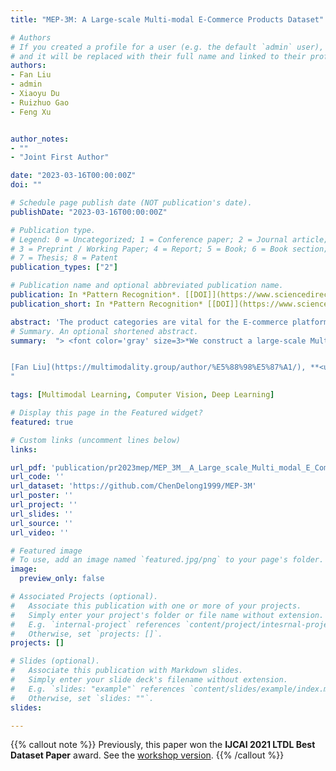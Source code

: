 ```yaml
---
title: "MEP-3M: A Large-scale Multi-modal E-Commerce Products Dataset"

# Authors
# If you created a profile for a user (e.g. the default `admin` user), write the username (folder name) here 
# and it will be replaced with their full name and linked to their profile.
authors:
- Fan Liu
- admin
- Xiaoyu Du
- Ruizhuo Gao
- Feng Xu


author_notes:
- ""
- "Joint First Author"

date: "2023-03-16T00:00:00Z"
doi: ""

# Schedule page publish date (NOT publication's date).
publishDate: "2023-03-16T00:00:00Z"

# Publication type.
# Legend: 0 = Uncategorized; 1 = Conference paper; 2 = Journal article;
# 3 = Preprint / Working Paper; 4 = Report; 5 = Book; 6 = Book section;
# 7 = Thesis; 8 = Patent
publication_types: ["2"]

# Publication name and optional abbreviated publication name.
publication: In *Pattern Recognition*. [[DOI]](https://www.sciencedirect.com/science/article/pii/S0031320323002194)
publication_short: In *Pattern Recognition* [[DOI]](https://www.sciencedirect.com/science/article/pii/S0031320323002194)

abstract: 'The product categories are vital for the E-commerce platforms due to the core applications on automatic product category assignment, personalized product recommendations, etc. In this paper, we construct a large-scale Multi-modal E-commerce Products classification dataset MEP-3M, which is large-scale, hierarchical-categorized, multi-modal, fine-grained, and long-tailed. Statistically, MEP-3M consists of over 3 million products, thus achieves the largest data scale in comparison to the existing E-commerce product datasets. The products in MEP-3M are represented in three modalities: image, textual description, and OCR text, and labeled with tree-like labels. The third level labels are extremely fine-grained. In addition, we exploit four novel practical tasks on this dataset, Product classification, Hierarchical Product Classification, Fine-grained Product Classification, and Product Representation Learning. For each task, we present some image-only, text-only, and multi-modal baseline performances for further researches. The MEP-3M dataset will be released at https://github.com/ChenDelong1999/MEP-3M.'
# Summary. An optional shortened abstract.
summary:  "> <font color='gray' size=3>*We construct a large-scale Multi-modal E-commerce Products classification dataset MEP-3M, which consists of over 3 million products and 599 fine-grained product categories. Previsouly, this paper won IJCAI 2021 LTDL Best Dataset Paper award.*</font>


[Fan Liu](https://multimodality.group/author/%E5%88%98%E5%87%A1/), **<u>Delong Chen</u>** (joint first author), [Xiaoyu Du](https://bio.duxy.cc/), Ruizhuo Gao, [Feng Xu](https://ieeexplore.ieee.org/author/37401237800). In [*Pattern Recognition*](https://www.sciencedirect.com/science/article/pii/S0031320323002194), 2023.
"

tags: [Multimodal Learning, Computer Vision, Deep Learning]

# Display this page in the Featured widget?
featured: true

# Custom links (uncomment lines below)
links:

url_pdf: 'publication/pr2023mep/MEP_3M__A_Large_scale_Multi_modal_E_Commerce_Dataset.pdf'
url_code: ''
url_dataset: 'https://github.com/ChenDelong1999/MEP-3M'
url_poster: ''
url_project: ''
url_slides: ''
url_source: ''
url_video: ''

# Featured image
# To use, add an image named `featured.jpg/png` to your page's folder. 
image:
  preview_only: false

# Associated Projects (optional).
#   Associate this publication with one or more of your projects.
#   Simply enter your project's folder or file name without extension.
#   E.g. `internal-project` references `content/project/intesrnal-project/index.md`.
#   Otherwise, set `projects: []`.
projects: []

# Slides (optional).
#   Associate this publication with Markdown slides.
#   Simply enter your slide deck's filename without extension.
#   E.g. `slides: "example"` references `content/slides/example/index.md`.
#   Otherwise, set `slides: ""`.
slides:

---
```


{{% callout note %}}
Previously, this paper won the **IJCAI 2021 LTDL Best Dataset Paper** award. See the [workshop version](../icjaiw2021mep/).
{{% /callout %}}

